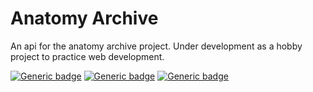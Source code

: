 
# Anatomy Archive

An api for the anatomy archive project.
Under development as a hobby project to practice web development.


[![Generic badge](https://img.shields.io/badge/Java-17-blue.svg)](https://shields.io/)
[![Generic badge](https://img.shields.io/badge/Javalin-5.6.1-blue.svg)](https://shields.io/)
[![Generic badge](https://img.shields.io/badge/PostgreSQL-42.6.0-blue.svg)](https://shields.io/)
